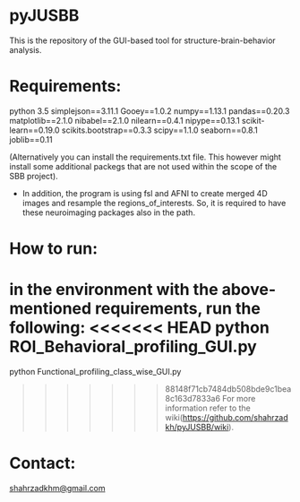 # pyJUSBB
This is the repository of the GUI-based tool for structure-brain-behavior analysis. 


# Requirements:
python 3.5
simplejson==3.11.1
Gooey==1.0.2
numpy==1.13.1
pandas==0.20.3
matplotlib==2.1.0
nibabel==2.1.0
nilearn==0.4.1
nipype==0.13.1
scikit-learn==0.19.0
scikits.bootstrap==0.3.3
scipy==1.1.0
seaborn==0.8.1
joblib==0.11

(Alternatively you can install the requirements.txt file. This however might install some additional packegs that are not used within the scope of the SBB project). 

* In addition, the program is using fsl and AFNI to create merged 4D images and resample the regions_of_interests. So, it is required to have these neuroimaging packages also in the path. 


# How to run: 
in the environment with the above-mentioned requirements, run the following: 
<<<<<<< HEAD
python ROI_Behavioral_profiling_GUI.py
=======
 
 python Functional_profiling_class_wise_GUI.py
 
>>>>>>> 88148f71cb7484db508bde9c1bea8c163d7833a6
 For more information refer to the wiki(https://github.com/shahrzadkh/pyJUSBB/wiki).


# Contact:
shahrzadkhm@gmail.com
